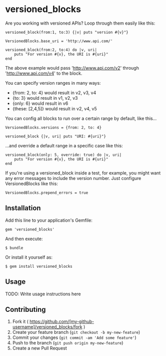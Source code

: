 # versioned_blocks

Are you working with versioned APIs? Loop through them easily like this:

	versioned_block(from:1, to:3) {|v| puts "version #{v}"}

	VersionedBlocks.base_uri = 'http://www.api.com/'

	versioned_block(from:2, to:4) do |v, uri|
		puts "For version #{v}, the URI is #{uri}"
	end

The above example would pass 'http://www.api.com/v2' through 'http://www.api.com/v4' to the block.

You can specify version ranges in many ways:
- {from: 2, to: 4} would result in v2, v3, v4
- {to: 3} would result in v1, v2, v3
- {only: 6} would result in v6
- {these: [2,4,5]} would result in v2, v4, v5

You can config all blocks to run over a certain range by default, like this...
	
	VersionedBlocks.versions = {from: 2, to: 4}

	versioned_block {|v, uri| puts "URI: #{uri}"}

...and override a default range in a specific case like this:
	
	versioned_block(only: 5, override: true) do |v, uri|
		puts "For version #{v}, the URI is #{uri}"
	end

If you're using a versioned_block inside a test, for example, you might want any error messages to include the version number. Just configure VersionedBlocks like this:

	VersionedBlocks.prepend_errors = true

## Installation

Add this line to your application's Gemfile:

    gem 'versioned_blocks'

And then execute:

    $ bundle

Or install it yourself as:

    $ gem install versioned_blocks

## Usage

TODO: Write usage instructions here

## Contributing

1. Fork it ( https://github.com/[my-github-username]/versioned_blocks/fork )
2. Create your feature branch (`git checkout -b my-new-feature`)
3. Commit your changes (`git commit -am 'Add some feature'`)
4. Push to the branch (`git push origin my-new-feature`)
5. Create a new Pull Request

